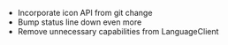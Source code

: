 - Incorporate icon API from git change
- Bump status line down even more
- Remove unnecessary capabilities from LanguageClient
